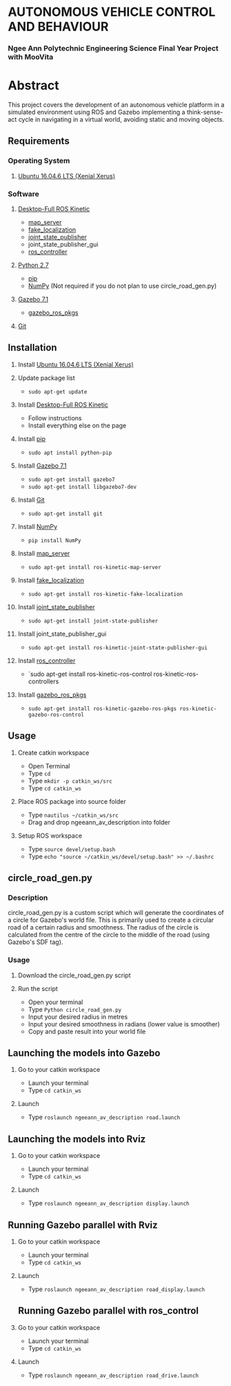 # AUTONOMOUS VEHICLE CONTROL AND BEHAVIOUR
### Ngee Ann Polytechnic Engineering Science Final Year Project with MooVita

# Abstract
This project covers the development of an autonomous vehicle platform in a simulated environment using ROS and Gazebo implementing a think-sense-act cycle in navigating in a virtual world, avoiding static and moving objects.

## Requirements
### Operating System
1. [Ubuntu 16.04.6 LTS (Xenial Xerus)](http://releases.ubuntu.com/16.04/)

### Software
1. [Desktop-Full ROS Kinetic](http://wiki.ros.org/kinetic/Installation/Ubuntu)
   - [map_server](http://wiki.ros.org/map_server)
   - [fake_localization](http://wiki.ros.org/fake_localization)
   - [joint_state_publisher](http://wiki.ros.org/joint_state_publisher)
   - joint_state_publisher_gui
   - [ros_controller](http://wiki.ros.org/ros_control#Install)
	 
2. [Python 2.7](https://www.python.org/download/releases/2.7/)
   - [pip](https://pypi.org/project/pip/)
   - [NumPy](https://pypi.org/project/numpy/) (Not required if you do not plan to use circle_road_gen.py)
  
3. [Gazebo 7.1](http://gazebosim.org/tutorials?tut=install_ubuntu&ver=7.0&cat=install)
   - [gazebo_ros_pkgs](http://gazebosim.org/tutorials?tut=ros_installing&cat=connect_ros)

4. [Git](https://git-scm.com/download/linux)

## Installation
1. Install [Ubuntu 16.04.6 LTS (Xenial Xerus)](http://releases.ubuntu.com/16.04/)

2. Update package list
   - `sudo apt-get update`
  
3. Install [Desktop-Full ROS Kinetic](http://wiki.ros.org/kinetic/Installation/Ubuntu)
   - Follow instructions
   - Install everything else on the page
 
4. Install [pip](https://pypi.org/project/pip/)
   - `sudo apt install python-pip`
 
5. Install [Gazebo 7.1](http://gazebosim.org/tutorials?tut=install_ubuntu&ver=7.0&cat=install)
   - `sudo apt-get install gazebo7`
   - `sudo apt-get install libgazebo7-dev`
  
6. Install [Git](https://git-scm.com/download/linux)
   - `sudo apt-get install git`

7. Install [NumPy](https://pypi.org/project/numpy/)
   - `pip install NumPy`
  
8. Install [map_server](http://wiki.ros.org/map_server)
   - `sudo apt-get install ros-kinetic-map-server`
  
9. Install [fake_localization](http://wiki.ros.org/fake_localization)
   - `sudo apt-get install ros-kinetic-fake-localization`
  
10. Install [joint_state_publisher](http://wiki.ros.org/joint_state_publisher)
    - `sudo apt-get install joint-state-publisher`
  
11. Install joint_state_publisher_gui
    - `sudo apt-get install ros-kinetic-joint-state-publisher-gui`
  
12. Install [ros_controller](http://wiki.ros.org/ros_control#Install)
    - `sudo apt-get install ros-kinetic-ros-control ros-kinetic-ros-controllers
    
13. Install [gazebo_ros_pkgs](http://gazebosim.org/tutorials?tut=ros_installing&cat=connect_ros)
    - `sudo apt-get install ros-kinetic-gazebo-ros-pkgs ros-kinetic-gazebo-ros-control`
    
## Usage
1. Create catkin workspace
   - Open Terminal
   - Type `cd`
   - Type `mkdir -p catkin_ws/src`
   - Type `cd catkin_ws`
   
2. Place ROS package into source folder
   - Type `nautilus ~/catkin_ws/src`
   - Drag and drop ngeeann_av_description into folder
   
3. Setup ROS workspace
   - Type `source devel/setup.bash`
   - Type `echo "source ~/catkin_ws/devel/setup.bash" >> ~/.bashrc`
   
## circle_road_gen.py 
### Description
circle_road_gen.py is a custom script which will generate the <point> coordinates of a circle for Gazebo's world file. This is primarily used to create a circular road of a certain radius and smoothness. The radius of the circle is calculated from the centre of the circle to the middle of the road (using Gazebo's SDF tag).

### Usage
1. Download the circle_road_gen.py script

2. Run the script
   - Open your terminal
   - Type `Python circle_road_gen.py`
   - Input your desired radius in metres
   - Input your desired smoothness in radians (lower value is smoother)
   - Copy and paste result into your world file
   
## Launching the models into Gazebo
1. Go to your catkin workspace
   - Launch your terminal
   - Type `cd catkin_ws`
   
2. Launch 
   - Type `roslaunch ngeeann_av_description road.launch`

## Launching the models into Rviz
1. Go to your catkin workspace
   - Launch your terminal
   - Type `cd catkin_ws`
   
2. Launch 
   - Type `roslaunch ngeeann_av_description display.launch`

## Running Gazebo parallel with Rviz
1. Go to your catkin workspace
   - Launch your terminal
   - Type `cd catkin_ws`
   
2. Launch 
   - Type `roslaunch ngeeann_av_description road_display.launch`
   
   ## Running Gazebo parallel with ros_control
1. Go to your catkin workspace
   - Launch your terminal
   - Type `cd catkin_ws`
   
2. Launch 
   - Type `roslaunch ngeeann_av_description road_drive.launch`
